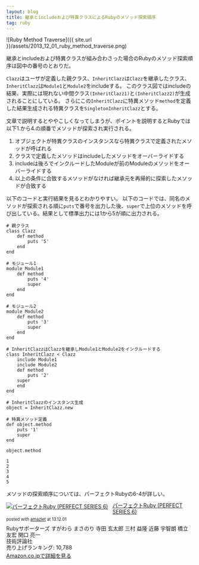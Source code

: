 ```yaml
---
layout: blog
title: 継承とincludeおよび特異クラスによるRubyのメソッド探索順序
tag: ruby
---
```




![Ruby Method Traverse]({{ site.url }}/assets/2013_12_01_ruby_method_traverse.png)

継承とincludeおよび特異クラスが組み合わさった場合のRubyのメソッド探索順序は図中の番号のとおりだ。

`Clazz`はユーザが定義した親クラス、`InheritClazz`は`Clazz`を継承したクラス、`InheritClazz`は`Module1`と`Module2`をincludeする。
このクラス図ではincludeの結果、実際には現れない中間クラス`(InheritClazz1)`と`(InheritClazz2)`が生成されることにしている。
さらにこの`InheritClazz`に特異メソッド`method`を定義した結果生成される特異クラスを`SingletonInheritClazz`とする。

文章で説明するとややこしくなってしまうが、ポイントを説明するとRubyでは以下1.から4.の順番でメソッドが探索され実行される。

1. オブジェクトが特異クラスのインスタンスなら特異クラスで定義されたメソッドが呼ばれる
2. クラスで定義したメソッドはincludeしたメソッドをオーバーライドする
3. includeは後ろでインクルードしたModuleが前のModuleのメソッドをオーバーライドする
4. 以上の条件に合致するメソッドがなければ継承元を再帰的に探索したメソッドが合致する

以下のコードと実行結果を見るとわかりやすい。
以下のコードでは、同名のメソッドが探索される順に`puts`で番号を出力した後、`super`で上位のメソッドを呼び出している。結果として標準出力には1から5が順に出力される。

~~~~
# 親クラス
class Clazz
	def method
		puts '5'
	end
end

# モジュール1
module Module1
	def method
		puts '4'
		super
	end
end

# モジュール2
module Module2
	def method
		puts '3'
		super
	end
end

# InheritClazzはClazzを継承しModule1とModule2をインクルードする
class InheritClazz < Clazz
	include Module1
	include Module2
	def method
		puts '2'
	super
	end
end

# InheritClazzのインスタンス生成
object = InheritClazz.new

# 特異メソッド定義
def object.method
	puts '1'
	super
end

object.method
~~~~

~~~~
1
2
3
4
5
~~~~

メソッドの探索順序については、パーフェクトRubyの6-4が詳しい。

<div class="amazlet-box" style="margin-bottom:0px;"><div class="amazlet-image" style="float:left;margin:0px 12px 1px 0px;"><a href="http://www.amazon.co.jp/exec/obidos/ASIN/4774158798/xmisao-22/ref=nosim/" name="amazletlink" target="_blank"><img src="http://ecx.images-amazon.com/images/I/51K0jUf%2BiEL._SL160_.jpg" alt="パーフェクトRuby (PERFECT SERIES 6)" style="border: none;" /></a></div><div class="amazlet-info" style="line-height:120%; margin-bottom: 10px"><div class="amazlet-name" style="margin-bottom:10px;line-height:120%"><a href="http://www.amazon.co.jp/exec/obidos/ASIN/4774158798/xmisao-22/ref=nosim/" name="amazletlink" target="_blank">パーフェクトRuby (PERFECT SERIES 6)</a><div class="amazlet-powered-date" style="font-size:80%;margin-top:5px;line-height:120%">posted with <a href="http://www.amazlet.com/" title="amazlet" target="_blank">amazlet</a> at 13.12.01</div></div><div class="amazlet-detail">Rubyサポーターズ すがわら まさのり 寺田 玄太郎 三村 益隆 近藤 宇智朗 橋立 友宏 関口 亮一 <br />技術評論社 <br />売り上げランキング: 10,788<br /></div><div class="amazlet-sub-info" style="float: left;"><div class="amazlet-link" style="margin-top: 5px"><a href="http://www.amazon.co.jp/exec/obidos/ASIN/4774158798/xmisao-22/ref=nosim/" name="amazletlink" target="_blank">Amazon.co.jpで詳細を見る</a></div></div></div><div class="amazlet-footer" style="clear: left"></div></div>
